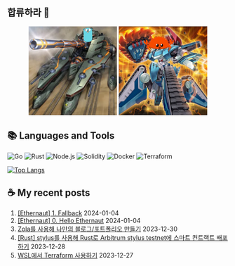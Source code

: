 ## 합류하라 🤝

<div align="center">
    <img src="https://github.com/piatoss3612/piatoss3612/blob/main/assets/go.png" alt="합류하라-go" width="40%" height="auto">
    <img src="https://github.com/piatoss3612/piatoss3612/blob/main/assets/rust.png" alt="합류하라-rust" width="40%" height="auto">
</div>

## 📚 Languages and Tools

![Go](https://img.shields.io/badge/Go-00ADD8?style=for-the-badge&logo=go&logoColor=white)
![Rust](https://img.shields.io/badge/Rust-000000?style=for-the-badge&logo=rust&logoColor=white)
![Node.js](https://img.shields.io/badge/Node.js-43853D?style=for-the-badge&logo=node.js&logoColor=white)
![Solidity](https://img.shields.io/badge/solidity-363636?style=for-the-badge&logo=solidity&logoColor=white)
![Docker](https://img.shields.io/badge/docker-%230db7ed.svg?style=for-the-badge&logo=docker&logoColor=white)
![Terraform](https://img.shields.io/badge/terraform-%235835CC.svg?style=for-the-badge&logo=terraform&logoColor=white)

[![Top Langs](https://github-readme-stats.vercel.app/api/top-langs/?username=piatoss3612&layout=compact)](https://github.com/piatoss3612/github-readme-stats)

## ☕ My recent posts

1. [[Ethernaut] 1. Fallback](https://piatoss3612.tistory.com/89) 2024-01-04
2. [[Ethernaut] 0. Hello Ethernaut](https://piatoss3612.tistory.com/88) 2024-01-04
3. [Zola를 사용해 나만의 블로그/포트폴리오 만들기](https://piatoss3612.tistory.com/86) 2023-12-30
4. [[Rust] stylus를 사용해 Rust로 Arbitrum stylus testnet에 스마트 컨트랙트 배포하기](https://piatoss3612.tistory.com/85) 2023-12-28
5. [WSL에서 Terraform 사용하기](https://piatoss3612.tistory.com/84) 2023-12-27